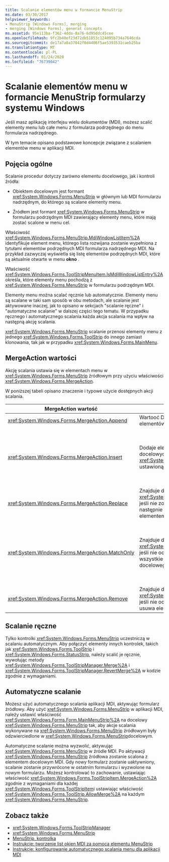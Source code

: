 ```yaml
---
title: Scalanie elementów menu w formancie MenuStrip
ms.date: 03/30/2017
helpviewer_keywords:
- MenuStrip [Windows Forms], merging
- merging [Windows Forms], general concepts
ms.assetid: 95e113ba-f362-4dda-8a76-6d95ddc45cee
ms.openlocfilehash: 9fc2b40ef23d72db51853c124095b734a7646cda
ms.sourcegitcommit: de17a7a0a37042f0d4406f5ae5393531caeb25ba
ms.translationtype: MT
ms.contentlocale: pl-PL
ms.lasthandoff: 01/24/2020
ms.locfileid: "76739042"
---
```

# <a name="merging-menu-items-in-the-windows-forms-menustrip-control"></a>Scalanie elementów menu w formancie MenuStrip formularzy systemu Windows
Jeśli masz aplikację interfejsu wielu dokumentów (MDI), możesz scalić elementy menu lub całe menu z formularza podrzędnego do menu formularza nadrzędnego.  
  
 W tym temacie opisano podstawowe koncepcje związane z scalaniem elementów menu w aplikacji MDI.  
  
## <a name="general-concepts"></a>Pojęcia ogólne  
 Scalanie procedur dotyczy zarówno elementu docelowego, jak i kontroli źródła:  
  
- Obiektem docelowym jest formant <xref:System.Windows.Forms.MenuStrip> w głównym lub MDI formularzu nadrzędnym, do którego są scalane elementy menu.  
  
- Źródłem jest formant <xref:System.Windows.Forms.MenuStrip> w formularzu podrzędnym MDI zawierający elementy menu, które mają zostać scalone w menu cel.  
  
 Właściwość <xref:System.Windows.Forms.MenuStrip.MdiWindowListItem%2A> identyfikuje element menu, którego lista rozwijana zostanie wypełniona z tytułami elementów podrzędnych MDI formularza nadrzędnego MDI. Na przykład zazwyczaj wyświetla się listę elementów podrzędnych MDI, które są aktualnie otwarte w menu **okno** .  
  
 Właściwość <xref:System.Windows.Forms.ToolStripMenuItem.IsMdiWindowListEntry%2A> określa, które elementy menu pochodzą z <xref:System.Windows.Forms.MenuStrip> w formularzu podrzędnym MDI.  
  
 Elementy menu można scalać ręcznie lub automatycznie. Elementy menu są scalane w taki sam sposób w obu metodach, ale scalanie jest aktywowane inaczej, jak to opisano w sekcjach "scalanie ręczne" i "automatyczne scalanie" w dalszej części tego tematu. W przypadku ręcznego i automatycznego scalania każda akcja scalania ma wpływ na następną akcję scalania.  
  
 <xref:System.Windows.Forms.MenuStrip> scalanie przenosi elementy menu z jednego <xref:System.Windows.Forms.ToolStrip> do innego zamiast klonowania, tak jak w przypadku <xref:System.Windows.Forms.MainMenu>.  
  
## <a name="mergeaction-values"></a>MergeAction wartości  
 Akcję scalania ustawia się w elementach menu w <xref:System.Windows.Forms.MenuStrip> źródłowym przy użyciu właściwości <xref:System.Windows.Forms.MergeAction>.  
  
 W poniższej tabeli opisano znaczenie i typowe użycie dostępnych akcji scalania.  
  
|MergeAction wartość|Opis|Typowym zastosowaniem|  
|-----------------------|-----------------|-----------------|  
|<xref:System.Windows.Forms.MergeAction.Append>|Wartooć Dodaje element źródłowy na końcu kolekcji elementów docelowych.|Dodawanie elementów menu na końcu menu po aktywowaniu pewnej części programu.|  
|<xref:System.Windows.Forms.MergeAction.Insert>|Dodaje element źródłowy do kolekcji elementów docelowych w lokalizacji określonej przez właściwość <xref:System.Windows.Forms.ToolStripItem.MergeIndex%2A> ustawioną dla elementu źródłowego.|Dodawanie elementów menu do środka lub początek menu po aktywowaniu pewnej części programu.<br /><br /> Jeśli wartość <xref:System.Windows.Forms.ToolStripItem.MergeIndex%2A> jest taka sama dla obu elementów menu, są one dodawane w odwrotnej kolejności. Ustaw odpowiednio <xref:System.Windows.Forms.ToolStripItem.MergeIndex%2A>, aby zachować oryginalną kolejność.|  
|<xref:System.Windows.Forms.MergeAction.Replace>|Znajduje dopasowanie tekstu lub używa wartości <xref:System.Windows.Forms.ToolStripItem.MergeIndex%2A>, jeśli nie zostanie znalezione dopasowanie tekstu, a następnie zastąpi pasujący element menu docelowego z elementem menu Źródło.|Zamienianie elementu menu docelowego na element menu źródła o tej samej nazwie, która coś się różni.|  
|<xref:System.Windows.Forms.MergeAction.MatchOnly>|Znajduje dopasowanie tekstu lub używa wartości <xref:System.Windows.Forms.ToolStripItem.MergeIndex%2A>, jeśli nie odnaleziono dopasowania tekstu, a następnie doda wszystkie elementy listy rozwijanej ze źródła do obiektu docelowego.|Tworzenie struktury menu, która wstawia lub dodaje elementy menu do podmenu, lub usuwa elementy menu z podmenu. Na przykład można dodać element menu z elementu podrzędnego MDI do głównego menu <xref:System.Windows.Forms.MenuStrip>**Zapisz jako** .<br /><br /> <xref:System.Windows.Forms.MergeAction.MatchOnly> umożliwia nawigowanie po strukturze menu bez podejmowania żadnych działań. Umożliwia ona ocenę kolejnych elementów.|  
|<xref:System.Windows.Forms.MergeAction.Remove>|Znajduje dopasowanie tekstu lub używa wartości <xref:System.Windows.Forms.ToolStripItem.MergeIndex%2A>, jeśli nie odnaleziono dopasowania tekstu, a następnie usuwa element z obiektu docelowego.|Usuwanie elementu menu z <xref:System.Windows.Forms.MenuStrip>docelowej.|  
  
## <a name="manual-merging"></a>Scalanie ręczne  
 Tylko kontrolki <xref:System.Windows.Forms.MenuStrip> uczestniczą w scalaniu automatycznym. Aby połączyć elementy innych kontrolek, takich jak <xref:System.Windows.Forms.ToolStrip> i <xref:System.Windows.Forms.StatusStrip>, należy scalić je ręcznie, wywołując metody <xref:System.Windows.Forms.ToolStripManager.Merge%2A> i <xref:System.Windows.Forms.ToolStripManager.RevertMerge%2A> w kodzie zgodnie z wymaganiami.  
  
## <a name="automatic-merging"></a>Automatyczne scalanie  
 Możesz użyć automatycznego scalania aplikacji MDI, aktywując formularz źródłowy. Aby użyć <xref:System.Windows.Forms.MenuStrip> w aplikacji MDI, należy ustawić właściwość <xref:System.Windows.Forms.Form.MainMenuStrip%2A> na docelowy <xref:System.Windows.Forms.MenuStrip> tak, aby akcje scalania wykonywane na <xref:System.Windows.Forms.MenuStrip> źródłowym były odzwierciedlone w <xref:System.Windows.Forms.MenuStrip>docelowym.  
  
 Automatyczne scalanie można wyzwolić, aktywując <xref:System.Windows.Forms.MenuStrip> w źródle MDI. Po aktywacji <xref:System.Windows.Forms.MenuStrip> źródłowa zostanie scalona z elementem docelowym MDI. Gdy nowy formularz zostanie uaktywniony, scalanie zostanie przywrócone w ostatnim formularzu i wyzwolone na nowym formularzu. Możesz kontrolować to zachowanie, ustawiając właściwość <xref:System.Windows.Forms.ToolStripItem.MergeAction%2A> zgodnie z wymaganiami dla każdej <xref:System.Windows.Forms.ToolStripItem>i ustawiając właściwość <xref:System.Windows.Forms.ToolStrip.AllowMerge%2A> na każdym <xref:System.Windows.Forms.MenuStrip>.  
  
## <a name="see-also"></a>Zobacz także

- <xref:System.Windows.Forms.ToolStripManager>
- <xref:System.Windows.Forms.MenuStrip>
- [MenuStrip, kontrolka](menustrip-control-windows-forms.md)
- [Instrukcje: tworzenie list okien MDI za pomocą elementu MenuStrip](how-to-create-an-mdi-window-list-with-menustrip-windows-forms.md)
- [Instrukcje: konfigurowanie automatycznego scalania menu dla aplikacji MDI](how-to-set-up-automatic-menu-merging-for-mdi-applications.md)
